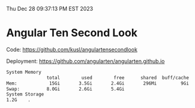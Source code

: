 Thu Dec 28 09:37:13 PM EST 2023

# Angular Ten Second Look

Code: https://github.com/kusl/angulartensecondlook

Deployment: https://github.com/angularten/angularten.github.io

```bash
System Memory
               total        used        free      shared  buff/cache   available
Mem:            15Gi       3.5Gi       2.4Gi       296Mi         9Gi        11Gi
Swap:          8.0Gi       2.6Gi       5.4Gi
System Storage
1.2G	.
```
